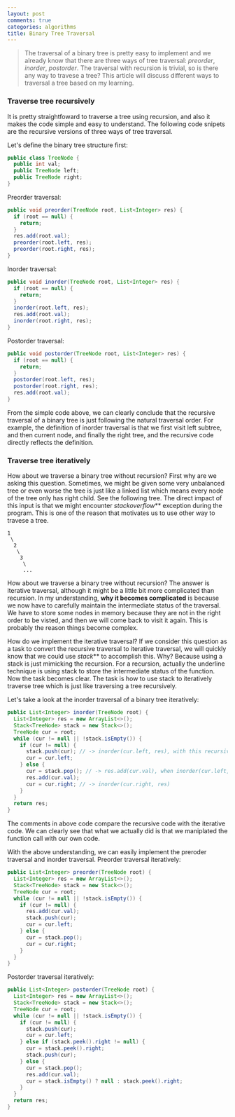 ```yaml
---
layout: post
comments: true
categories: algorithms
title: Binary Tree Traversal
---
```

> The traversal of a binary tree is pretty easy to implement and we already know that there are three ways of tree traversal:
> *preorder*, *inorder*, *postorder*. The traversal with recursion is trivial, so is there any way to travese a tree? This
> article will discuss different ways to traversal a tree based on my learning.

### Traverse tree recursively
It is pretty straightfoward to traverse a tree using recursion, and also it makes the code simple and easy to understand. The
following code snipets are the recursive versions of three ways of tree traversal.

Let's define the binary tree structure first:
```java
public class TreeNode {
  public int val;
  public TreeNode left;
  public TreeNode right;
}
```

Preorder traversal:
```java
public void preorder(TreeNode root, List<Integer> res) {
  if (root == null) {
    return;
  }
  res.add(root.val);
  preorder(root.left, res);
  preorder(root.right, res);
}
```

Inorder traversal:
```java
public void inorder(TreeNode root, List<Integer> res) {
  if (root == null) {
    return;
  }
  inorder(root.left, res);
  res.add(root.val);
  inorder(root.right, res);
}
```

Postorder traversal:
```java
public void postorder(TreeNode root, List<Integer> res) {
  if (root == null) {
    return;
  }
  postorder(root.left, res);
  postorder(root.right, res);
  res.add(root.val);
}
```

From the simple code above, we can clearly conclude that the recursive traversal of a binary tree is just following the natural
traversal order. For example, the definition of inorder traversal is that we first visit left subtree, and then current node, and
finally the right tree, and the recursive code directly reflects the definition.

### Traverse tree iteratively
How about we traverse a binary tree without recursion? First why are we asking this question. Sometimes, we might be given some very
unbalanced tree or even worse the tree is just like a linked list which means every node of the tree only has right child. See the
following tree. The direct impact of this input is that we might encounter _stackoverflow_** exception during the program. This is one
of the reason that motivates us to use other way to travese a tree.
```
1
 \
  2
   \
    3
     \
     ...
```

How about we traverse a binary tree without recursion? The answer is iterative traversal, although it might be a little bit more 
complicated than recursion. In my understanding, __why it becomes complicated__ is because we now have to carefully maintain the intermediate
status of the traversal. We have to store some nodes in memory because they are not in the right order to be visted, and then we will
come back to visit it again. This is probably the reason things become complex.

How do we implement the iterative traversal? If we consider this question as a task to convert the recursive traversal to iterative
traversal, we will quickly know that we could use _stack_** to accomplish this. Why? Because using a stack is just mimicking the 
recursion. For a recursion, actually the underline technique is using stack to store the intermediate status of the function. Now 
the task becomes clear. The task is how to use stack to iteratively traverse tree which is just like traversing a tree recursively.

Let's take a look at the inorder traversal of a binary tree iteratively:
```java
public List<Integer> inorder(TreeNode root) {
  List<Integer> res = new ArrayList<>();
  Stack<TreeNode> stack = new Stack<>();
  TreeNode cur = root;
  while (cur != null || !stack.isEmpty()) {
    if (cur != null) {
      stack.push(cur); // -> inorder(cur.left, res), with this recursive function call, the cur will be stored in function stack
      cur = cur.left;
    } else {
      cur = stack.pop(); // -> res.add(cur.val), when inorder(cur.left, res) completes, the cur node will be popped from function stack
      res.add(cur.val);
      cur = cur.right; // -> inorder(cur.right, res)
    }
  }
  return res;
}
```
The comments in above code compare the recursive code with the iterative code. We can clearly see that what we actually did is 
that we maniplated the function call with our own code.

With the above understanding, we can easily implement the preroder traversal and inorder traversal.
Preorder traversal iteratively:
```java
public List<Integer> preorder(TreeNode root) {
  List<Integer> res = new ArrayList<>();
  Stack<TreeNode> stack = new Stack<>();
  TreeNode cur = root;
  while (cur != null || !stack.isEmpty()) {
    if (cur != null) {
      res.add(cur.val);
      stack.push(cur);
      cur = cur.left;
    } else {
      cur = stack.pop();
      cur = cur.right;
    }
  }
}
```

Postorder traversal iteratively:
```java
public List<Integer> postorder(TreeNode root) {
  List<Integer> res = new ArrayList<>();
  Stack<TreeNode> stack = new Stack<>();
  TreeNode cur = root;
  while (cur != null || !stack.isEmpty()) {
    if (cur != null) {
      stack.push(cur);
      cur = cur.left;
    } else if (stack.peek().right != null) {
      cur = stack.peek().right;
      stack.push(cur);
    } else {
      cur = stack.pop();
      res.add(cur.val);
      cur = stack.isEmpty() ? null : stack.peek().right;
    }
  }
  return res;
}
      
    
      
    








